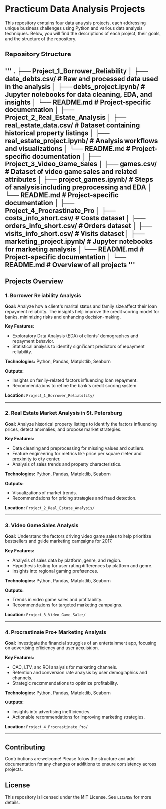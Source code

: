 # Practicum Data Analysis Projects

This repository contains four data analysis projects, each addressing unique business challenges using Python and various data analysis techniques. Below, you will find the descriptions of each project, their goals, and the structure of the repository.

## Repository Structure
'''
.
├── Project_1_Borrower_Reliability
│   ├── data_debts.csv/         # Raw and processed data used in the analysis
│   ├── debts_project.ipynb/    # Jupyter notebooks for data cleaning, EDA, and insights
│   └── README.md     # Project-specific documentation
│
├── Project_2_Real_Estate_Analysis
│   ├── real_estate_data.csv/         # Dataset containing historical property listings
│   ├── real_estate_project.ipynb/    # Analysis workflows and visualizations
│   └── README.md     # Project-specific documentation
│
├── Project_3_Video_Game_Sales
│   ├── games.csv/         # Dataset of video game sales and related attributes
│   ├── project_games.ipynb/    # Steps of analysis including preprocessing and EDA
│   └── README.md     # Project-specific documentation
│
├── Project_4_Procrastinate_Pro
│   ├── costs_info_short.csv/         # Costs dataset
│   ├── orders_info_short.csv/         # Orders dataset
│   ├── visits_info_short.csv/         # Visits dataset
│   ├── marketing_project.ipynb/    # Jupyter notebooks for marketing analysis
│   └── README.md     # Project-specific documentation
│
└── README.md         # Overview of all projects
'''
---

## Projects Overview

### 1. Borrower Reliability Analysis
**Goal:** Analyze how a client's marital status and family size affect their loan repayment reliability. The insights help improve the credit scoring model for banks, minimizing risks and enhancing decision-making.

**Key Features:**
- Exploratory Data Analysis (EDA) of clients' demographics and repayment behavior.
- Statistical analysis to identify significant predictors of repayment reliability.

**Technologies:** Python, Pandas, Matplotlib, Seaborn

**Outputs:**
- Insights on family-related factors influencing loan repayment.
- Recommendations to refine the bank's credit scoring system.

**Location:** `Project_1_Borrower_Reliability/`

---

### 2. Real Estate Market Analysis in St. Petersburg
**Goal:** Analyze historical property listings to identify the factors influencing prices, detect anomalies, and propose market strategies.

**Key Features:**
- Data cleaning and preprocessing for missing values and outliers.
- Feature engineering for metrics like price per square meter and proximity to city center.
- Analysis of sales trends and property characteristics.

**Technologies:** Python, Pandas, Matplotlib, Seaborn

**Outputs:**
- Visualizations of market trends.
- Recommendations for pricing strategies and fraud detection.

**Location:** `Project_2_Real_Estate_Analysis/`

---

### 3. Video Game Sales Analysis
**Goal:** Understand the factors driving video game sales to help prioritize bestsellers and guide marketing campaigns for 2017.

**Key Features:**
- Analysis of sales data by platform, genre, and region.
- Hypothesis testing for user rating differences by platform and genre.
- Insights into regional gaming preferences.

**Technologies:** Python, Pandas, Matplotlib, Seaborn

**Outputs:**
- Trends in video game sales and profitability.
- Recommendations for targeted marketing campaigns.

**Location:** `Project_3_Video_Game_Sales/`

---

### 4. Procrastinate Pro+ Marketing Analysis
**Goal:** Investigate the financial struggles of an entertainment app, focusing on advertising efficiency and user acquisition.

**Key Features:**
- CAC, LTV, and ROI analysis for marketing channels.
- Retention and conversion rate analysis by user demographics and channels.
- Strategic recommendations to optimize profitability.

**Technologies:** Python, Pandas, Matplotlib, Seaborn

**Outputs:**
- Insights into advertising inefficiencies.
- Actionable recommendations for improving marketing strategies.

**Location:** `Project_4_Procrastinate_Pro/`

---

## Contributing
Contributions are welcome! Please follow the structure and add documentation for any changes or additions to ensure consistency across projects.

## License
This repository is licensed under the MIT License. See `LICENSE` for more details.
